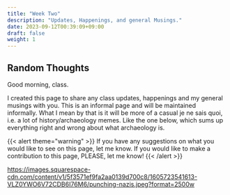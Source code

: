 ```yaml
---
title: "Week Two"
description: "Updates, Happenings, and general Musings."
date: 2023-09-12T00:39:09+09:00
draft: false
weight: 1
---
```


## Random Thoughts

Good morning, class. 

I created this page to share any class updates, happenings and my general musings with you. This is an informal page and will be 
maintained informally. What I mean by that is it will be more of a casual je ne sais quoi, i.e. a lot of history/archaeology memes.
Like the one below, which sums up everything right and wrong about what archaeology is. 

{{< alert theme="warning" >}} If you have any suggestions on what you would like to see on this page, let me know. If you would like
to make a contribution to this page, PLEASE, let me know!
{{< /alert >}}

https://images.squarespace-cdn.com/content/v1/5f3571ef9fa2aa0139d700c8/1605723541613-VLZ0YWO6V72CDB6I76M6/punching-nazis.jpeg?format=2500w


